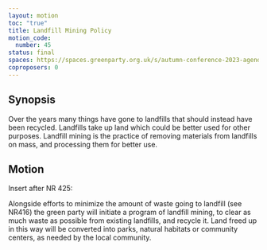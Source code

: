 ```yaml
---
layout: motion
toc: "true"
title: Landfill Mining Policy
motion_code:
  number: 45
status: final
spaces: https://spaces.greenparty.org.uk/s/autumn-conference-2023-agenda-forum/post/post/view?id=10912
coproposers: 0
---
```

## **Synopsis**

Over the years many things have gone to landfills that should instead have been recycled. Landfills take up land which could be better used for other purposes. Landfill mining is the practice of removing materials from landfills on mass, and processing them for better use.

## **Motion**

Insert after NR 425:

Alongside efforts to minimize the amount of waste going to landfill (see NR416) the green party will initiate a program of landfill mining, to clear as much waste as possible from existing landfills, and recycle it. Land freed up in this way will be converted into parks, natural habitats or community centers, as needed by the local community.